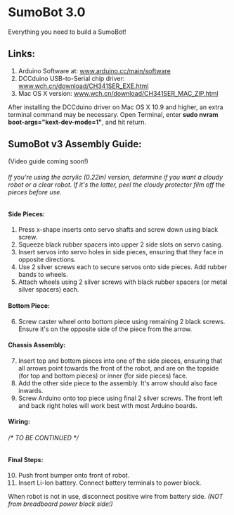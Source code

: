# SumoBot 3.0
Everything you need to build a SumoBot!

## Links:
1. Arduino Software at: www.arduino.cc/main/software
2. DCCduino USB-to-Serial chip driver: www.wch.cn/download/CH341SER_EXE.html
3. Mac OS X version: www.wch.cn/download/CH341SER_MAC_ZIP.html

After installing the DCCduino driver on Mac OS X 10.9 and higher, an extra terminal command may be necessary.
Open Terminal, enter **sudo nvram boot-args="kext-dev-mode=1"**, and hit return.

## SumoBot v3 Assembly Guide:
(Video guide coming soon!)
###### If you're using the acrylic (0.22in) version, determine if you want a cloudy robot or a clear robot. If it's the latter, peel the cloudy protector film off the pieces before use.

#### Side Pieces:
1. Press x-shape inserts onto servo shafts and screw down using black screw.
2. Squeeze black rubber spacers into upper 2 side slots on servo casing.
3. Insert servos into servo holes in side pieces, ensuring that they face in opposite directions.
4. Use 2 silver screws each to secure servos onto side pieces. Add rubber bands to wheels.
6. Attach wheels using 2 silver screws with black rubber spacers (or metal silver spacers) each.

#### Bottom Piece:
6. Screw caster wheel onto bottom piece using remaining 2 black screws. Ensure it's on the opposite side of the piece from the arrow.

#### Chassis Assembly:
7. Insert top and bottom pieces into one of the side pieces, ensuring that all arrows point towards the front of the robot, and are on the topside (for top and bottom pieces) or inner (for side pieces) face.
8. Add the other side piece to the assembly. It's arrow should also face inwards.
9. Screw Arduino onto top piece using final 2 silver screws. The front left and back right holes will work best with most Arduino boards.

#### Wiring:
###### /* TO BE CONTINUED */

#### Final Steps:
10. Push front bumper onto front of robot.
11. Insert Li-Ion battery. Connect battery terminals to power block.

When robot is not in use, disconnect positive wire from battery side. *(NOT from breadboard power block side!)*
